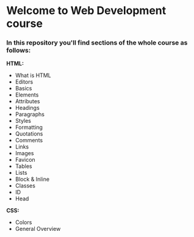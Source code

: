# Welcome to Web Development course
### In this repository you'll find sections of the whole course as follows:

**HTML:**
 - What is HTML
 - Editors
 - Basics
 - Elements 
 - Attributes
 - Headings 
 - Paragraphs
 - Styles
 - Formatting
 - Quotations
 - Comments
 - Links
 - Images
 - Favicon
 - Tables
 - Lists
 - Block & Inline
 - Classes
 - ID
 - Head
 
 **CSS:**
 
 - Colors
 - General Overview
